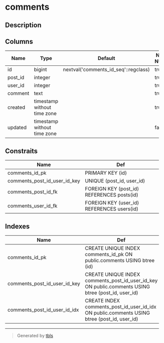 # comments

## Description



## Columns

| Name | Type | Default | NOT NULL | Comment |
| ---- | ---- | ------- | -------- | ------- |
| id | bigint | nextval('comments_id_seq'::regclass) | true |  |
| post_id | integer |  | true |  |
| user_id | integer |  | true |  |
| comment | text |  | true |  |
| created | timestamp without time zone |  | true |  |
| updated | timestamp without time zone |  | false |  |

## Constraits

| Name | Def |
| ---- | --- |
| comments_id_pk | PRIMARY KEY (id) |
| comments_post_id_user_id_key | UNIQUE (post_id, user_id) |
| comments_post_id_fk | FOREIGN KEY (post_id) REFERENCES posts(id) |
| comments_user_id_fk | FOREIGN KEY (user_id) REFERENCES users(id) |

## Indexes

| Name | Def |
| ---- | --- |
| comments_id_pk | CREATE UNIQUE INDEX comments_id_pk ON public.comments USING btree (id) |
| comments_post_id_user_id_key | CREATE UNIQUE INDEX comments_post_id_user_id_key ON public.comments USING btree (post_id, user_id) |
| comments_post_id_user_id_idx | CREATE INDEX comments_post_id_user_id_idx ON public.comments USING btree (post_id, user_id) |

---

> Generated by [tbls](https://github.com/k1LoW/tbls)